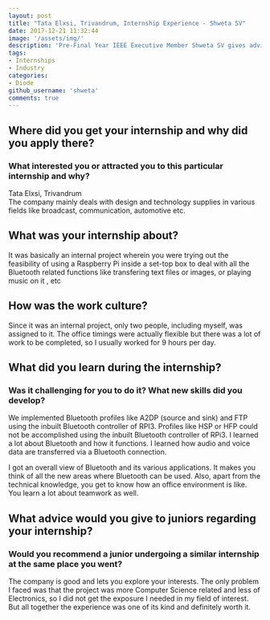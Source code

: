 ```yaml
---
layout: post
title: "Tata Elxsi, Trivandrum, Internship Experience - Shweta SV"
date: 2017-12-21 11:32:44
image: '/assets/img/'
description: 'Pre-Final Year IEEE Executive Member Shweta SV gives advice on how to excel to get an internship at Tata Elxsi.'
tags:
- Internships
- Industry
categories:
- Diode
github_username: 'shweta'
comments: true
---
```


## Where did you get your internship and why did you apply there? 
### What interested you or attracted you to this particular internship and why?

Tata Elxsi, Trivandrum <br>
The company mainly deals with design and technology supplies in various fields like broadcast, communication, automotive etc.

## What was your internship about?

It was basically an internal project wherein you were trying out the feasibility of using a Raspberry Pi inside a set-top box to deal with all the Bluetooth related functions like transfering text files or images, or playing music on it , etc

## How was the work culture?

Since it was an internal project, only two people, including myself, was assigned to it. The office timings were actually flexible but there was a lot of work to be completed, so I usually worked for 9 hours per day.

## What did you learn during the internship? 
### Was it challenging for you to do it? What new skills did you develop?

We implemented Bluetooth profiles like A2DP (source and sink) and FTP using the inbuilt Bluetooth controller of RPI3. Profiles like HSP or HFP could not be accomplished using the inbuilt Bluetooth controller of RPi3. I learned a lot about Bluetooth and how it functions. I learned how audio and voice data are transferred via a Bluetooth connection.

I got an overall view of Bluetooth and its various applications. It makes you think of all the new areas where Bluetooth can be used. Also, apart from the technical knowledge, you get to know how an office environment is like. You learn a lot about teamwork as well.

## What advice would you give to juniors regarding your internship?
### Would you recommend a junior undergoing a similar internship at the same place you went?

The company is good and lets you explore your interests. The only problem I faced was that the project was more Computer Science related and less of Electronics, so I did not get the exposure I needed in my field of interest. But all together the experience was one of its kind and definitely worth it.